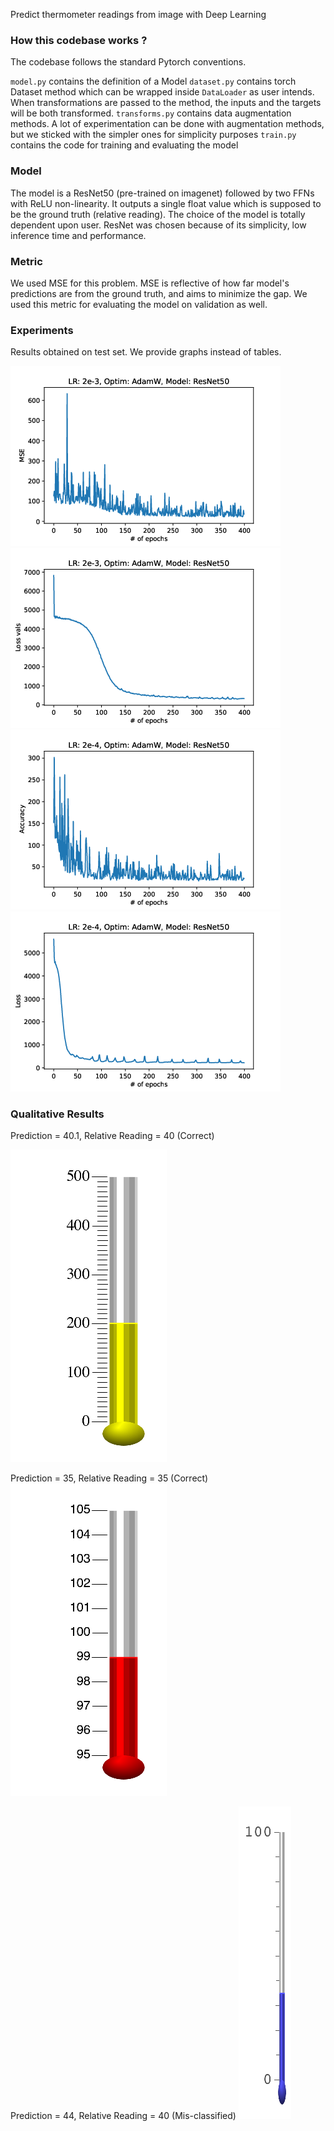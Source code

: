Predict thermometer readings from image with Deep Learning

### How this codebase works ?
The codebase follows the standard Pytorch conventions.

`model.py` contains the definition of a Model
`dataset.py` contains torch Dataset method which can be wrapped inside `DataLoader` as user intends. When transformations are passed to the method, the inputs and the targets will be both transformed.
`transforms.py` contains data augmentation methods. A lot of experimentation can be done with augmentation methods, but we sticked with the simpler ones for simplicity purposes
`train.py` contains the code for training and evaluating the model

### Model

The model is a ResNet50 (pre-trained on imagenet) followed by two FFNs with ReLU non-linearity. It outputs a single float value which is supposed to be the ground truth (relative reading). The choice of the model is totally dependent upon user. ResNet was chosen because of its simplicity, low inference time and performance.

### Metric
We used MSE for this problem. MSE is reflective of how far model's predictions are from the ground truth, and aims to minimize the gap. We used this metric for evaluating the model on validation as well. 

### Experiments

Results obtained on test set. We provide graphs instead of tables.

![2e3_adamw_resnet_all_acs](figs/23e_adamw_resnet_all_acs.png)
![2e3_adamw_resnet_loss_vals](figs/23e_adamw_resnet_loss_vals.png)
![2e4_adamw_resnet_all_acs](figs/24e_adamw_resnet_all_acs.png)
![2e4_adamw_resnet_loss_vals](figs/24e_adamw_resnet_loss_vals.png)


### Qualitative Results

Prediction = 40.1, Relative Reading = 40 (Correct)

![10001](figs/10001.png)

Prediction = 35, Relative Reading = 35 (Correct)
![100014](figs/10014.png)

Prediction = 44, Relative Reading = 40 (Mis-classified)
![10002](figs/10002.png)

